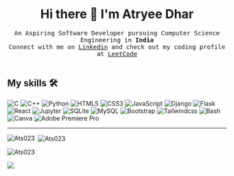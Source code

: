 
<h1 align='center'>
  Hi there 👋 I'm Atryee Dhar
</h1>

<p align="center">
        <samp>
                 An Aspiring Software Developer pursuing Computer Science Engineering in <b>India</b>
                <br>
                Connect with me on <a href="https://www.linkedin.com/in/atryee-dhar-07b246218)">Linkedin</a>  and check out my coding profile at <a href="https://www.leetcode.com/u/ats_023">LeetCode</a>
                <br>
                <br>
        </samp>
</p>

## My skills 🛠️

![C](https://img.shields.io/badge/C-00599C?style=for-the-badge&logo=c&logoColor=white) ![C++](https://img.shields.io/badge/C%2B%2B-00599C?style=for-the-badge&logo=c%2B%2B&logoColor=white) ![Python](https://img.shields.io/badge/Python-FFD43B?style=for-the-badge&logo=python&logoColor=blue) ![HTML5](https://img.shields.io/badge/HTML5-E34F26?style=for-the-badge&logo=html5&logoColor=white) ![CSS3](https://img.shields.io/badge/CSS3-1572B6?style=for-the-badge&logo=css3&logoColor=white) ![JavaScript](https://img.shields.io/badge/JavaScript-323330?style=for-the-badge&logo=javascript&logoColor=F7DF1E) ![Django](https://img.shields.io/badge/Django-092E20?style=for-the-badge&logo=django&logoColor=white) ![Flask](https://img.shields.io/badge/Flask-ffffff?style=for-the-badge&logo=flask&logoColor=black) ![React](https://img.shields.io/badge/React-61DAFB?style=for-the-badge&logo=react&logoColor=white) ![Jupyter](https://img.shields.io/badge/Jupyter-F37626?style=for-the-badge&logo=jupyter&logoColor=white) ![SQLite](https://img.shields.io/badge/sqlite-003B57?style=for-the-badge&logo=sqlite&logoColor=white) ![MySQL](https://img.shields.io/badge/MySQL-4479A1?style=for-the-badge&logo=mysql&logoColor=white) ![Bootstrap](https://img.shields.io/badge/Bootstrap-7952B3?style=for-the-badge&logo=bootstrap&logoColor=white) ![Tailwindcss](https://img.shields.io/badge/TailwindCSS-06B6D4?style=for-the-badge&logo=tailwindcss&logoColor=white) ![Bash](https://img.shields.io/badge/Bash-4EAA25?style=for-the-badge&logo=GNU-Bash&logoColor=white) ![Canva](https://img.shields.io/badge/Canva-%2300C4CC.svg?&style=for-the-badge&logo=Canva&logoColor=white) ![Adobe Premiere Pro](https://img.shields.io/badge/Adobe%20Premiere%20Pro-9999FF?style=for-the-badge&logo=Adobe%20Premiere%20Pro&logoColor=white)

<hr>

<p><img align="left" src="https://github-readme-stats.vercel.app/api/top-langs/?username=Ats023&theme=dark&hide_border=false&include_all_commits=true&count_private=true&layout=compact" alt="Ats023"/></p>

<p>&nbsp<img align="center" src="https://github-readme-streak-stats.herokuapp.com/?user=Ats023&theme=dark" alt="Ats023" /></p>

<p><img src="https://komarev.com/ghpvc/?username=Ats023&label=Profile%20views&color=0e75b6&style=flat" alt="Ats023" /> </p>

![](https://hits.seeyoufarm.com/api/count/incr/badge.svg?url=https%3A%2F%2Fgithub.com%2F{username}1212%2Fhit-counter)
